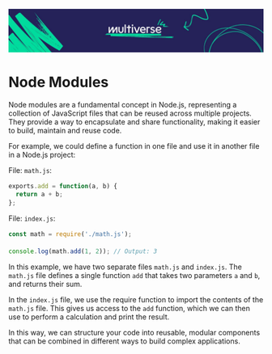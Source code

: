 ![MV Logo](/logo.jpg)

# Node Modules

Node modules are a fundamental concept in Node.js, representing a collection of JavaScript files that can be reused across multiple projects. They provide a way to encapsulate and share functionality, making it easier to build, maintain and reuse code.

For example, we could define a function in one file and use it in another file in a Node.js project:

File: `math.js`:

```js
exports.add = function(a, b) {
  return a + b;
};
```

File: `index.js`:

```js
const math = require('./math.js');

console.log(math.add(1, 2)); // Output: 3
```
In this example, we have two separate files `math.js` and `index.js`. The `math.js` file defines a single function `add` that takes two parameters `a` and `b`, and returns their sum.

In the `index.js` file, we use the require function to import the contents of the `math.js` file. This gives us access to the `add` function, which we can then use to perform a calculation and print the result.

In this way, we can structure your code into reusable, modular components that can be combined in different ways to build complex applications.
